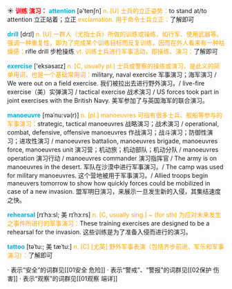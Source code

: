☀ <font color="red">**训练 演习：**</font>
<font color="sky blue">**attention**</font> [ə'tenʃn] 
<font color="orange">n. [U] 士兵的立正姿势：</font>to stand at/to attention 立正站着；立正 <font color="orange">exclamation. 用于命令士兵立正：</font>了解即可

<font color="sky blue">**drill**</font> [drɪl] 
<font color="orange">n. [U] 一群人（尤指士兵）所做的训练或操练，如行军、使用武器等。强调一种重复性，即为了完成某个训练目标而反复训练，因而在外人看来有一种枯燥感：</font>rifle drill 步枪操练 <font color="orange">vt. 训练士兵进行军事活动，即操练、演习：</font>了解即可

<font color="sky blue">**exercise**</font> ['eksəsaɪz] 
<font color="orange">n. [C, usually pl.] 士兵或警察的操练或演习，是此义的简单用词，也是一个基础常用词：</font>military, naval exercise 军事演习；海军演习 / We were out on a field exercise. 我们被拉出去进行野外演习。/ live-fire exercise（美）实弹演习 / tactical exercise 战术演习 / US forces took part in joint exercises with the British Navy. 美军参加了与英国海军的联合演习。
           
<font color="sky blue">**manoeuvre**</font> [məˈnu:və(r)]
<font color="orange">n. [pl.] manoeuvres 可指有很多士兵、舰船等参与的军事演习：</font>strategic, tactical manoeuvres 战略演习；战术演习 / operational, combat, defensive, offensive manoeuvres 作战演习；战斗演习；防御性演习；进攻性演习 / manoeuvres battalion, manoeuvres brigade, manoeuvres force, manoeuvres unit 演习营；机动旅；机动部队；机动分队 / manoeuvres operation 演习行动 / manoeuvres commander 演习指挥官 / The army is on manoeuvres in the desert. 军队在沙漠中进行军事演习。/ The camp was used for military manoeuvres. 这个营地被用于军事演习。/ Allied troops begin maneuvers tomorrow to show how quickly forces could be mobilized in case of a new invasion. 盟军明日演习，来展示一旦发生新的入侵，其集结速度之快。
            
<font color="sky blue">**rehearsal**</font> [rɪˈhɜ:sl; 美 rɪˈhɜ:rs]
<font color="orange">n. [C, usually sing.] ~ (for sth) 为应对未来发生之事件所进行的军事演习：</font>These training exercises are designed to be a rehearsal for the invasion. 这些训练是为了准备入侵而进行的演习。
           
<font color="sky blue">**tattoo**</font> [təˈtu:; 美 tæˈtu:]
<font color="orange">n. [C] [尤英] 野外军事表演（包括齐步前进、军乐和军事演习）：</font>了解即可

· 表示“安全”的词群见[[01安全 危险]]
· 表示“警戒”、“警报”的词群见[[02保护 伤害]]
· 表示“观察”的词群见[[01观察 端详]]

